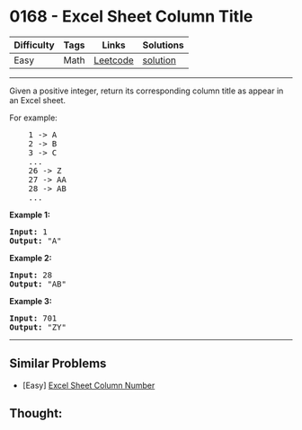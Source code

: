 # 0168 - Excel Sheet Column Title

Difficulty  | Tags | Links | Solutions
----------- | ---- | ----- | -----
Easy | Math | [Leetcode](https://leetcode.com/problems/excel-sheet-column-title) | [solution](https://leetcode.com/problems/excel-sheet-column-title/solution/)


-----------

<p>Given a positive integer, return its corresponding column title as appear in an Excel sheet.</p>

<p>For example:</p>

<pre>
    1 -&gt; A
    2 -&gt; B
    3 -&gt; C
    ...
    26 -&gt; Z
    27 -&gt; AA
    28 -&gt; AB 
    ...
</pre>

<p><strong>Example 1:</strong></p>

<pre>
<strong>Input:</strong> 1
<strong>Output:</strong> &quot;A&quot;
</pre>

<p><strong>Example 2:</strong></p>

<pre>
<strong>Input:</strong> 28
<strong>Output:</strong> &quot;AB&quot;
</pre>

<p><strong>Example 3:</strong></p>

<pre>
<strong>Input:</strong> 701
<strong>Output:</strong> &quot;ZY&quot;
</pre>

-----------


## Similar Problems

- [Easy] [Excel Sheet Column Number](excel-sheet-column-number)




## Thought:
